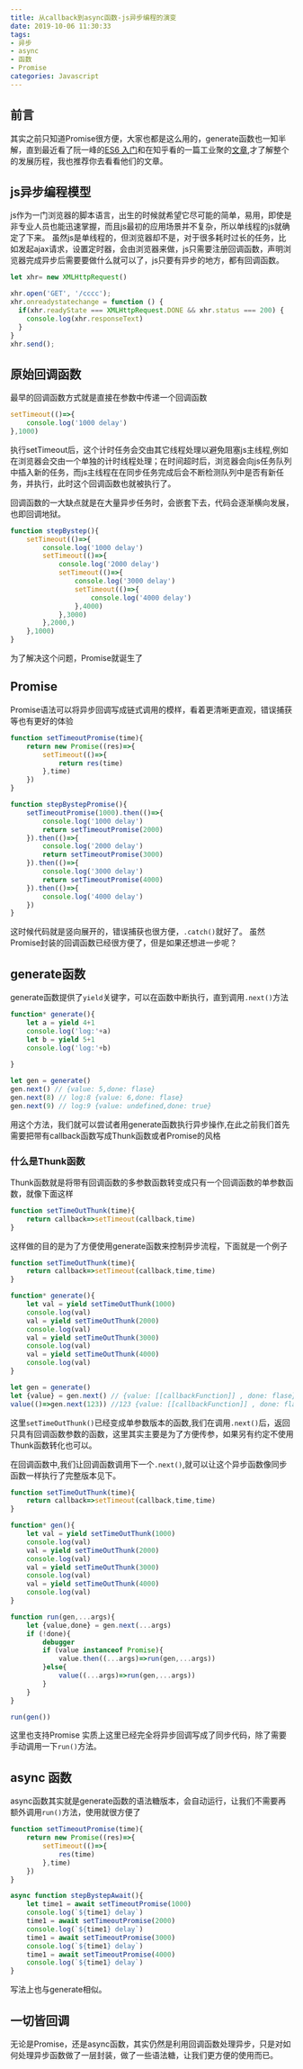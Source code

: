 ```yaml
---
title: 从callback到async函数-js异步编程的演变
date: 2019-10-06 11:30:33
tags:
- 异步
- async
- 函数
- Promise
categories: Javascript
---
```

## 前言
其实之前只知道Promise很方便，大家也都是这么用的，generate函数也一知半解，直到最近看了阮一峰的[ES6 入门](http://es6.ruanyifeng.com/#docs/generator-async)和在知乎看的一篇工业聚的[文章](https://zhuanlan.zhihu.com/p/83965949 "100 行代码实现 Promises/A+ 规范"),才了解整个的发展历程，我也推荐你去看看他们的文章。

## js异步编程模型
js作为一门浏览器的脚本语言，出生的时候就希望它尽可能的简单，易用，即使是非专业人员也能迅速掌握，而且js最初的应用场景并不复杂，所以单线程的js就确定了下来。
虽然js是单线程的，但浏览器却不是，对于很多耗时过长的任务，比如发起ajax请求，设置定时器，会由浏览器来做，js只需要注册回调函数，声明浏览器完成异步后需要要做什么就可以了，js只要有异步的地方，都有回调函数。
``` js
let xhr= new XMLHttpRequest()

xhr.open('GET', '/cccc');
xhr.onreadystatechange = function () {
  if(xhr.readyState === XMLHttpRequest.DONE && xhr.status === 200) {
    console.log(xhr.responseText)
  }
}
xhr.send();
```
## 原始回调函数
最早的回调函数方式就是直接在参数中传递一个回调函数
``` js
setTimeout(()=>{
    console.log('1000 delay')
},1000)
```
执行setTimeout后，这个计时任务会交由其它线程处理以避免阻塞js主线程,例如在浏览器会交由一个单独的计时线程处理；在时间超时后，浏览器会向js任务队列中插入新的任务，而js主线程在在同步任务完成后会不断检测队列中是否有新任务，并执行，此时这个回调函数也就被执行了。

回调函数的一大缺点就是在大量异步任务时，会嵌套下去，代码会逐渐横向发展，也即回调地狱。
``` js
function stepBystep(){
    setTimeout(()=>{
        console.log('1000 delay')
        setTimeout(()=>{
            console.log('2000 delay')
            setTimeout(()=>{
                console.log('3000 delay')
                setTimeout(()=>{
                    console.log('4000 delay')
                },4000)
            },3000)
        },2000,)
    },1000)
}
```
为了解决这个问题，Promise就诞生了

## Promise
Promise语法可以将异步回调写成链式调用的模样，看着更清晰更直观，错误捕获等也有更好的体验
``` js
function setTimeoutPromise(time){
    return new Promise((res)=>{
        setTimeout(()=>{
            return res(time)
        },time)
    })
}

function stepBystepPromise(){
    setTimeoutPromise(1000).then(()=>{
        console.log('1000 delay')
        return setTimeoutPromise(2000)
    }).then(()=>{
        console.log('2000 delay')
        return setTimeoutPromise(3000)
    }).then(()=>{
        console.log('3000 delay')
        return setTimeoutPromise(4000)
    }).then(()=>{
        console.log('4000 delay')
    })
}
```
这时候代码就是竖向展开的，错误捕获也很方便，`.catch()`就好了。
虽然Promise封装的回调函数已经很方便了，但是如果还想进一步呢？

## generate函数
generate函数提供了`yield`关键字，可以在函数中断执行，直到调用`.next()`方法
``` js
function* generate(){
    let a = yield 4+1
    console.log('log:'+a)
    let b = yield 5+1
    console.log('log:'+b)
    
}

let gen = generate()
gen.next() // {value: 5,done: flase}
gen.next(8) // log:8 {value: 6,done: flase}
gen.next(9) // log:9 {value: undefined,done: true}
```
用这个方法，我们就可以尝试者用generate函数执行异步操作,在此之前我们首先需要把带有callback函数写成Thunk函数或者Promise的风格

### 什么是Thunk函数
Thunk函数就是将带有回调函数的多参数函数转变成只有一个回调函数的单参数函数，就像下面这样
``` js
function setTimeOutThunk(time){
    return callback=>setTimeout(callback,time)
}
```
这样做的目的是为了方便使用generate函数来控制异步流程，下面就是一个例子
``` js
function setTimeOutThunk(time){
    return callback=>setTimeout(callback,time,time)
}

function* generate(){
    let val = yield setTimeOutThunk(1000)
    console.log(val)
    val = yield setTimeOutThunk(2000)
    console.log(val)
    val = yield setTimeOutThunk(3000)
    console.log(val)
    val = yield setTimeOutThunk(4000)
    console.log(val)
}

let gen = generate()
let {value} = gen.next() // {value: [[callbackFunction]] , done: flase}
value(()=>gen.next(123)) //123 {value: [[callbackFunction]] , done: flase}
```
这里`setTimeOutThunk()`已经变成单参数版本的函数,我们在调用`.next()`后，返回只具有回调函数参数的函数，这里其实主要是为了方便传参，如果另有约定不使用Thunk函数转化也可以。

在回调函数中,我们让回调函数调用下一个`.next()`,就可以让这个异步函数像同步函数一样执行了完整版本见下。
``` js
function setTimeOutThunk(time){
    return callback=>setTimeout(callback,time,time)
}

function* gen(){
    let val = yield setTimeOutThunk(1000)
    console.log(val)
    val = yield setTimeOutThunk(2000)
    console.log(val)
    val = yield setTimeOutThunk(3000)
    console.log(val)
    val = yield setTimeOutThunk(4000)
    console.log(val)
}

function run(gen,...args){
    let {value,done} = gen.next(...args)
    if (!done){
        debugger
        if (value instanceof Promise){  
            value.then((...args)=>run(gen,...args))
        }else{
            value((...args)=>run(gen,...args))
        }
    }
}

run(gen())
```
这里也支持Promise
实质上这里已经完全将异步回调写成了同步代码，除了需要手动调用一下`run()`方法。

## async 函数
async函数其实就是generate函数的语法糖版本，会自动运行，让我们不需要再额外调用`run()`方法，使用就很方便了
``` js
function setTimeoutPromise(time){
    return new Promise((res)=>{
        setTimeout(()=>{
            res(time)
        },time)
    })
}

async function stepBystepAwait(){
    let time1 = await setTimeoutPromise(1000)
    console.log(`${time1} delay`)
    time1 = await setTimeoutPromise(2000)
    console.log(`${time1} delay`)
    time1 = await setTimeoutPromise(3000)
    console.log(`${time1} delay`)
    time1 = await setTimeoutPromise(4000)
    console.log(`${time1} delay`)
}
```
写法上也与generate相似。

## 一切皆回调
无论是Promise，还是async函数，其实仍然是利用回调函数处理异步，只是对如何处理异步函数做了一层封装，做了一些语法糖，让我们更方便的使用而已。